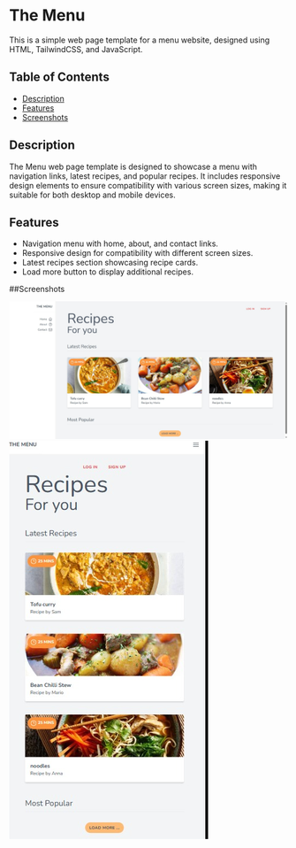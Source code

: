 # The Menu

This is a simple web page template for a menu website, designed using HTML, TailwindCSS, and JavaScript.

## Table of Contents

- [Description](#description)
- [Features](#features)
- [Screenshots](#Screenshots)

## Description

The Menu web page template is designed to showcase a menu with navigation links, latest recipes, and popular recipes. It includes responsive design elements to ensure compatibility with various screen sizes, making it suitable for both desktop and mobile devices.

## Features

- Navigation menu with home, about, and contact links.
- Responsive design for compatibility with different screen sizes.
- Latest recipes section showcasing recipe cards.
- Load more button to display additional recipes.

##Screenshots

![desktop](/public/img/desktop.png
)
![mobile](/public/img/mobile.png)
